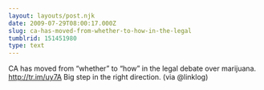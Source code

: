 ```yaml
---
layout: layouts/post.njk
date: 2009-07-29T08:00:17.000Z
slug: ca-has-moved-from-whether-to-how-in-the-legal
tumblrid: 151451980
type: text
---
```

<p>CA has moved from &ldquo;whether&rdquo; to &ldquo;how&rdquo; in the legal debate over marijuana. <a href="http://tr.im/uy7A">http://tr.im/uy7A</a> Big step in the right direction. (via @linklog)</p>
